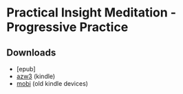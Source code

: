 # Practical Insight Meditation - Progressive Practice


## Downloads

- [epub]
- [azw3]() (kindle)
- [mobi]() (old kindle devices)

